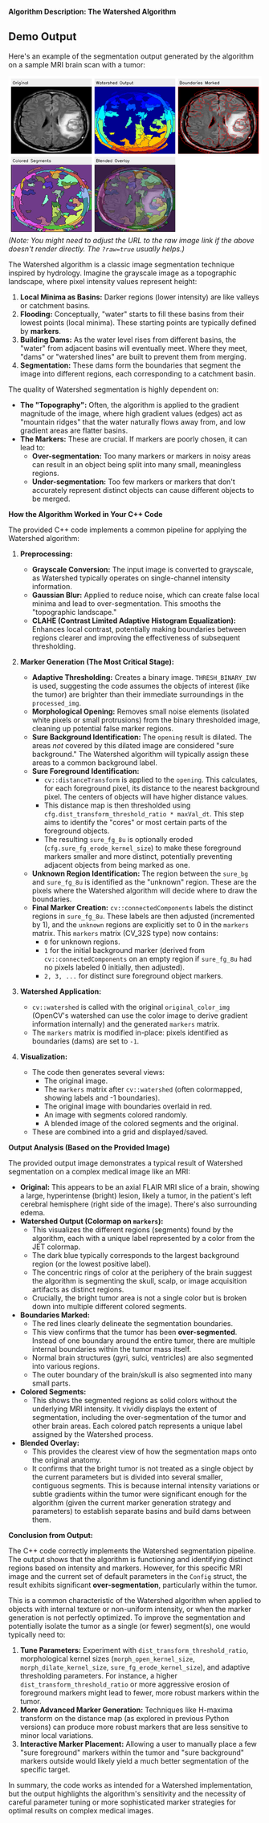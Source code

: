 **Algorithm Description: The Watershed Algorithm**

## Demo Output

Here's an example of the segmentation output generated by the algorithm on a sample MRI brain scan with a tumor:

![Watershed Segmentation Output on MRI](https://github.com/lazycodebaker/watershed-algo/blob/main/mri_segmentation_summary_Y92.png?raw=true)
*(Note: You might need to adjust the URL to the raw image link if the above doesn't render directly. The `?raw=true` usually helps.)*

The Watershed algorithm is a classic image segmentation technique inspired by hydrology. Imagine the grayscale image as a topographic landscape, where pixel intensity values represent height:
1.  **Local Minima as Basins:** Darker regions (lower intensity) are like valleys or catchment basins.
2.  **Flooding:** Conceptually, "water" starts to fill these basins from their lowest points (local minima). These starting points are typically defined by **markers**.
3.  **Building Dams:** As the water level rises from different basins, the "water" from adjacent basins will eventually meet. Where they meet, "dams" or "watershed lines" are built to prevent them from merging.
4.  **Segmentation:** These dams form the boundaries that segment the image into different regions, each corresponding to a catchment basin.

The quality of Watershed segmentation is highly dependent on:
*   **The "Topography":** Often, the algorithm is applied to the gradient magnitude of the image, where high gradient values (edges) act as "mountain ridges" that the water naturally flows away from, and low gradient areas are flatter basins.
*   **The Markers:** These are crucial. If markers are poorly chosen, it can lead to:
    *   **Over-segmentation:** Too many markers or markers in noisy areas can result in an object being split into many small, meaningless regions.
    *   **Under-segmentation:** Too few markers or markers that don't accurately represent distinct objects can cause different objects to be merged.

**How the Algorithm Worked in Your C++ Code**

The provided C++ code implements a common pipeline for applying the Watershed algorithm:

1.  **Preprocessing:**
    *   **Grayscale Conversion:** The input image is converted to grayscale, as Watershed typically operates on single-channel intensity information.
    *   **Gaussian Blur:** Applied to reduce noise, which can create false local minima and lead to over-segmentation. This smooths the "topographic landscape."
    *   **CLAHE (Contrast Limited Adaptive Histogram Equalization):** Enhances local contrast, potentially making boundaries between regions clearer and improving the effectiveness of subsequent thresholding.

2.  **Marker Generation (The Most Critical Stage):**
    *   **Adaptive Thresholding:** Creates a binary image. `THRESH_BINARY_INV` is used, suggesting the code assumes the objects of interest (like the tumor) are brighter than their immediate surroundings in the `processed_img`.
    *   **Morphological Opening:** Removes small noise elements (isolated white pixels or small protrusions) from the binary thresholded image, cleaning up potential false marker regions.
    *   **Sure Background Identification:** The `opening` result is dilated. The areas *not* covered by this dilated image are considered "sure background." The Watershed algorithm will typically assign these areas to a common background label.
    *   **Sure Foreground Identification:**
        *   `cv::distanceTransform` is applied to the `opening`. This calculates, for each foreground pixel, its distance to the nearest background pixel. The centers of objects will have higher distance values.
        *   This distance map is then thresholded using `cfg.dist_transform_threshold_ratio * maxVal_dt`. This step aims to identify the "cores" or most certain parts of the foreground objects.
        *   The resulting `sure_fg_8u` is optionally eroded (`cfg.sure_fg_erode_kernel_size`) to make these foreground markers smaller and more distinct, potentially preventing adjacent objects from being marked as one.
    *   **Unknown Region Identification:** The region between the `sure_bg` and `sure_fg_8u` is identified as the "unknown" region. These are the pixels where the Watershed algorithm will decide where to draw the boundaries.
    *   **Final Marker Creation:** `cv::connectedComponents` labels the distinct regions in `sure_fg_8u`. These labels are then adjusted (incremented by 1), and the `unknown` regions are explicitly set to 0 in the `markers` matrix. This `markers` matrix (CV_32S type) now contains:
        *   `0` for unknown regions.
        *   `1` for the initial background marker (derived from `cv::connectedComponents` on an empty region if `sure_fg_8u` had no pixels labeled 0 initially, then adjusted).
        *   `2, 3, ...` for distinct sure foreground object markers.

3.  **Watershed Application:**
    *   `cv::watershed` is called with the original `original_color_img` (OpenCV's watershed can use the color image to derive gradient information internally) and the generated `markers` matrix.
    *   The `markers` matrix is modified in-place: pixels identified as boundaries (dams) are set to `-1`.

4.  **Visualization:**
    *   The code then generates several views:
        *   The original image.
        *   The `markers` matrix after `cv::watershed` (often colormapped, showing labels and -1 boundaries).
        *   The original image with boundaries overlaid in red.
        *   An image with segments colored randomly.
        *   A blended image of the colored segments and the original.
    *   These are combined into a grid and displayed/saved.

**Output Analysis (Based on the Provided Image)**

The provided output image demonstrates a typical result of Watershed segmentation on a complex medical image like an MRI:

*   **Original:** This appears to be an axial FLAIR MRI slice of a brain, showing a large, hyperintense (bright) lesion, likely a tumor, in the patient's left cerebral hemisphere (right side of the image). There's also surrounding edema.
*   **Watershed Output (Colormap on `markers`):**
    *   This visualizes the different regions (segments) found by the algorithm, each with a unique label represented by a color from the JET colormap.
    *   The dark blue typically corresponds to the largest background region (or the lowest positive label).
    *   The concentric rings of color at the periphery of the brain suggest the algorithm is segmenting the skull, scalp, or image acquisition artifacts as distinct regions.
    *   Crucially, the bright tumor area is not a single color but is broken down into multiple different colored segments.
*   **Boundaries Marked:**
    *   The red lines clearly delineate the segmentation boundaries.
    *   This view confirms that the tumor has been **over-segmented**. Instead of one boundary around the entire tumor, there are multiple internal boundaries within the tumor mass itself.
    *   Normal brain structures (gyri, sulci, ventricles) are also segmented into various regions.
    *   The outer boundary of the brain/skull is also segmented into many small parts.
*   **Colored Segments:**
    *   This shows the segmented regions as solid colors without the underlying MRI intensity. It vividly displays the extent of segmentation, including the over-segmentation of the tumor and other brain areas. Each colored patch represents a unique label assigned by the Watershed process.
*   **Blended Overlay:**
    *   This provides the clearest view of how the segmentation maps onto the original anatomy.
    *   It confirms that the bright tumor is not treated as a single object by the current parameters but is divided into several smaller, contiguous segments. This is because internal intensity variations or subtle gradients within the tumor were significant enough for the algorithm (given the current marker generation strategy and parameters) to establish separate basins and build dams between them.

**Conclusion from Output:**

The C++ code correctly implements the Watershed segmentation pipeline. The output shows that the algorithm is functioning and identifying distinct regions based on intensity and markers. However, for this specific MRI image and the current set of default parameters in the `Config` struct, the result exhibits significant **over-segmentation**, particularly within the tumor.

This is a common characteristic of the Watershed algorithm when applied to objects with internal texture or non-uniform intensity, or when the marker generation is not perfectly optimized. To improve the segmentation and potentially isolate the tumor as a single (or fewer) segment(s), one would typically need to:

1.  **Tune Parameters:** Experiment with `dist_transform_threshold_ratio`, morphological kernel sizes (`morph_open_kernel_size`, `morph_dilate_kernel_size`, `sure_fg_erode_kernel_size`), and adaptive thresholding parameters. For instance, a higher `dist_transform_threshold_ratio` or more aggressive erosion of foreground markers might lead to fewer, more robust markers within the tumor.
2.  **More Advanced Marker Generation:** Techniques like H-maxima transform on the distance map (as explored in previous Python versions) can produce more robust markers that are less sensitive to minor local variations.
3.  **Interactive Marker Placement:** Allowing a user to manually place a few "sure foreground" markers within the tumor and "sure background" markers outside would likely yield a much better segmentation of the specific target.

In summary, the code works as intended for a Watershed implementation, but the output highlights the algorithm's sensitivity and the necessity of careful parameter tuning or more sophisticated marker strategies for optimal results on complex medical images.
